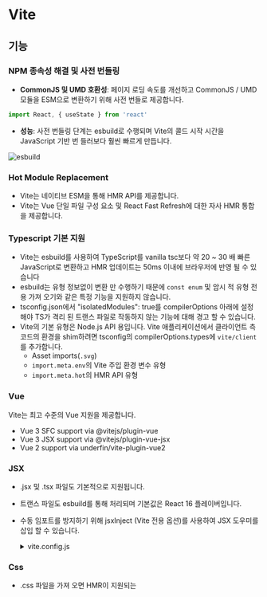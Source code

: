 # Vite

## 기능

### NPM 종속성 해결 및 사전 번들링

- **CommonJS 및 UMD 호환성**: 페이지 로딩 속도를 개선하고 CommonJS / UMD 모듈을 ESM으로 변환하기 위해 사전 번들로 제공합니다.
```ts
import React, { useState } from 'react'
```

- **성능**: 사전 번들링 단계는 esbuild로 수행되며 Vite의 콜드 시작 시간을 JavaScript 기반 번 들러보다 훨씬 빠르게 만듭니다.


![esbuild](https://user-images.githubusercontent.com/25737303/120878784-aaeb2d80-c5f9-11eb-8f3e-5cc4078af20e.JPG)


### Hot Module Replacement

- Vite는 네이티브 ESM을 통해 HMR API를 제공합니다.
- Vite는 Vue 단일 파일 구성 요소 및 React Fast Refresh에 대한 자사 HMR 통합을 제공합니다.

### Typescript 기본 지원

- Vite는 esbuild를 사용하여 TypeScript를 vanilla tsc보다 약 20 ~ 30 배 빠른 JavaScript로 변환하고 HMR 업데이트는 50ms 이내에 브라우저에 반영 될 수 있습니다
- esbuild는 유형 정보없이 변환 만 수행하기 때문에 `const enum` 및 암시 적 유형 전용 가져 오기와 같은 특정 기능을 지원하지 않습니다.
- tsconfig.json에서 "isolatedModules": true를 compilerOptions 아래에 설정해야 TS가 격리 된 트랜스 파일로 작동하지 않는 기능에 대해 경고 할 수 있습니다.
- Vite의 기본 유형은 Node.js API 용입니다. Vite 애플리케이션에서 클라이언트 측 코드의 환경을 shim하려면 tsconfig의 compilerOptions.types에 `vite/client`를 추가합니다.
    - Asset imports(`.svg`)
    - `import.meta.env`의 Vite 주입 환경 변수 유형
    - `import.meta.hot`의 HMR API 유형

### Vue

Vite는 최고 수준의 Vue 지원을 제공합니다.

- Vue 3 SFC support via @vitejs/plugin-vue
- Vue 3 JSX support via @vitejs/plugin-vue-jsx
- Vue 2 support via underfin/vite-plugin-vue2

### JSX

- .jsx 및 .tsx 파일도 기본적으로 지원됩니다.
- 트랜스 파일도 esbuild를 통해 처리되며 기본값은 React 16 플레이버입니다.
- 수동 임포트를 방지하기 위해 jsxInject (Vite 전용 옵션)를 사용하여 JSX 도우미를 삽입 할 수 있습니다. <br/>
  <details>
    <summary>vite.config.js</summary>
    <div>

  ```js
  // vite.config.js
  export default {
    esbuild: {
      jsxInject: `import React from 'react'`,
    },
  };
  ```

    </div>
  </details>

### Css

- .css 파일을 가져 오면 HMR이 지원되는 <style> 태그를 통해 해당 콘텐츠가 페이지에 삽입됩니다. 처리 된 CSS를 모듈의 `default export`로 문자열로 검색 할 수도 있습니다.
- Vite는 postcss-import를 통해 CSS @import 인라인을 지원하도록 사전 구성되어 있습니다.
- Vite 별칭은 CSS @import에도 적용됩니다. 또한 가져온 파일이 다른 디렉토리에 있더라도 모든 CSS url () 참조는 정확성을 보장하기 위해 항상 자동으로 리베이스됩니다.
- .module.css로 끝나는 모든 CSS 파일은 CSS 모듈 파일로 간주됩니다. 이러한 파일을 가져 오면 해당 모듈 객체가 반환됩니다. <br/>
  <details>
  <summary>open</summary>
  <div>

  ```css
  /* example.module.css */
  .red {
    color: red;
  }
  ```

  ```js
  import classes from "./example.module.css";
  document.getElementById("foo").className = classes.red;
  ```

  </div>
  </details>

### CSS 전처리기

- Vite는 최신 브라우저만을 대상으로하기 때문에 CSSWG 초안 (예 : `postcss-nesting`)을 구현하고 일반 미래 표준 호환 CSS를 작성하는 PostCSS 플러그인과 함께 기본 CSS 변수를 사용하는 것이 좋습니다.
- 즉, Vite는 .scss, .sass, .less, .styl 및 .stylus 파일에 대한 기본 지원을 제공합니다. Vite 전용 플러그인을 설치할 필요는 없지만 해당 전 처리기 자체를 설치해야합니다.

```sh
# .scss and .sass
npm install -D sass

# .less
npm install -D less

# .styl and .stylus
npm install -D stylus
```

- 파일 확장자에 `.module`을 추가하여 전처리 기와 결합 된 CSS 모듈을 사용할 수도 있습니다 (예 : `style.module.scss`).

### Static Assets

- 정적 자산을 가져 오면 제공 될 때 해결 된 공개 URL이 반환됩니다.

```js
import imgUrl from "./img.png";
document.getElementById("hero-img").src = imgUrl;
```

### JSON

```js
// import the entire object
import json from "./example.json";
// import a root field as named exports - helps with treeshaking!
import { field } from "./example.json";
```

### Glob Import

- Vite는 특별한 `import.meta.glob` 함수를 통해 파일 시스템에서 여러 모듈 가져 오기를 지원합니다.

```js
const modules = import.meta.glob("./dir/*.js");
```

```js
// code produced by vite
const modules = {
  "./dir/foo.js": () => import("./dir/foo.js"),
  "./dir/bar.js": () => import("./dir/bar.js"),
};
```

```js
for (const path in modules) {
  modules[path]().then((mod) => {
    console.log(path, mod);
  });
}
```

- 일치하는 파일은 기본적으로 동적 가져 오기를 통해 지연로드되며 빌드 중에 별도의 청크로 분할됩니다.
- 모든 모듈을 직접 가져 오려면 (예 : 먼저 적용 할 이러한 모듈의 부작용에 의존) import.meta.globEager를 대신 사용할 수 있습니다.

```js
const modules = import.meta.globEager("./dir/*.js");
```

```js
// code produced by vite
import * as __glob__0_0 from "./dir/foo.js";
import * as __glob__0_1 from "./dir/bar.js";
const modules = {
  "./dir/foo.js": __glob__0_0,
  "./dir/bar.js": __glob__0_1,
};
```

- 이것은 Vite 전용 기능이며 웹 또는 ES 표준이 아닙니다.
- glob 패턴은 가져 오기 지정자처럼 처리됩니다. 상대적 (./로 시작) 또는 절대적 (/로 시작, 프로젝트 루트에 상대적으로 확인)이어야합니다.

### Web Assembly

- 미리 컴파일 된 `.wasm` 파일을 직접 가져올 수 있습니다.
- `default export`는 wasm 인스턴스의 내보내기 개체에 대한 Promise를 반환하는 초기화 함수입니다.

```js
import init from "./example.wasm";

init().then((exports) => {
  exports.test();
});
```

- init 함수는 WebAssembly.instantiate에 전달 된 imports 객체를 두 번째 인수로 사용할 수도 있습니다.

```js
init({
  imports: {
    someFunc: () => {
      /* ... */
    },
  },
}).then(() => {
  /* ... */
});
```

### Web Workers

- 웹 워커 스크립트는 import 요청에 `?worker`를 추가하여 직접 가져올 수 있습니다.
- `default export`는 커스텀 워커 생성자입니다.

```js
import MyWorker from "./worker?worker";

const worker = new MyWorker();
```

### Build Optimizations

> 빌드 프로세스의 일부로 자동으로 적용되며 비활성화하지 않는 한 명시적인 구성이 필요하지 않습니다.

- CSS Code Splitting
- Preload Directives Generation
- Async Chunk Loading Optimization
